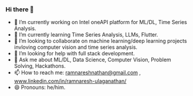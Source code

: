 ### Hi there 👋

<!--
**ramnareeesh/ramnareeesh** is a ✨ _special_ ✨ repository because its `README.md` (this file) appears on your GitHub profile.

Here are some ideas to get you started:
-->

- 🔭 I’m currently working on Intel oneAPI platform for ML/DL, Time Series Analysis.
- 🌱 I’m currently learning Time Series Analysis, LLMs, Flutter.
- 👯 I’m looking to collaborate on machine learning/deep learning projects invloving computer vision and time series analysis.
- 🤔 I’m looking for help with full stack development.
- 💬 Ask me about ML/DL, Data Science, Computer Vision, Problem Solving, Hackathons.
- 📫 How to reach me: ramnareshnathan@gmail.com , www.linkedin.com/in/ramnaresh-ulaganathan/
- 😄 Pronouns: he/him.

  
